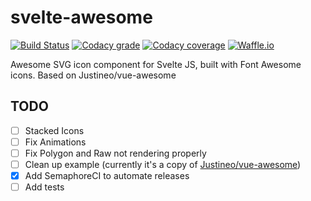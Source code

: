 # svelte-awesome
[![Build Status](https://semaphoreci.com/api/v1/robbrazier/svelte-awesome/branches/master/shields_badge.svg)](https://semaphoreci.com/robbrazier/svelte-awesome)
[![Codacy grade](https://img.shields.io/codacy/grade/f9c405d6855d42b8a1302828be870cfb.svg)](https://www.codacy.com/app/RobBrazier/svelte-awesome)
[![Codacy coverage](https://img.shields.io/codacy/coverage/f9c405d6855d42b8a1302828be870cfb.svg)](https://www.codacy.com/app/RobBrazier/svelte-awesome)
[![Waffle.io](https://img.shields.io/waffle/label/robbrazier/svelte-awesome/in%20progress.svg)](https://waffle.io/RobBrazier/svelte-awesome)

Awesome SVG icon component for Svelte JS, built with Font Awesome icons. Based on Justineo/vue-awesome

## TODO
- [ ] Stacked Icons
- [ ] Fix Animations
- [ ] Fix Polygon and Raw not rendering properly
- [ ] Clean up example (currently it's a copy of [Justineo/vue-awesome](https://justineo.github.io/vue-awesome/demo/))
- [x] Add SemaphoreCI to automate releases
- [ ] Add tests
